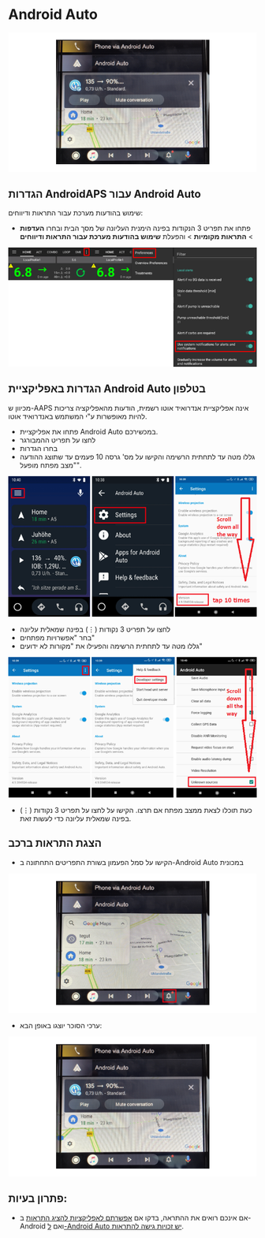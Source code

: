 # Android Auto

![AAPS CGM data on Android Auto](../images/AndroidAuto_05.png)

## הגדרות AndroidAPS עבור Android Auto

שימוש בהודעות מערכת עבור התראות ודיווחים:

* פתחו את תפריט 3 הנקודות בפינה הימנית העליונה של מסך הבית ובחרו **העדפות** > **התראות מקומיות** > והפעלת **שימוש בהודעות מערכת עבור התראות ודיווחים** 

![שימוש בהודעות מערכת עבור התראות ודיווחים](../images/AndroidAuto_01v2.png)

## הגדרות באפליקציית Android Auto בטלפון

מכיוון ש-AAPS אינה אפליקציית אנדרואיד אוטו רשמית, הודעות מהאפליקציה צריכות להיות מאופשרות ע"י המשתמש באנדרואיד אוטו.

* פתחו את אפליקציית Android Auto במכשירכם.
* לחצו על תפריט ההמבורגר
* בחרו הגדרות
* גללו מטה עד לתחתית הרשימה והקישו על מס' גרסה 10 פעמים עד שתוצג ההודעה "מצב מפתח מופעל".

![Enable developer mode](../images/AndroidAuto_02.png)

* לחצו על תפריט 3 נקודות (⋮) בפינה שמאלית עליונה
* בחר "אפשרויות מפתחים"
* גללו מטה עד לתחתית הרשימה והפעילו את "מקורות לא ידועים"

![Enable unknown sources](../images/AndroidAuto_03.png)

* כעת תוכלו לצאת ממצב מפתח אם תרצו. הקישו על לחצו על תפריט 3 נקודות (⋮) בפינה שמאלית עליונה כדי לעשות זאת.

## הצגת התראות ברכב

* הקישו על סמל הפעמון בשורת התפריטים התחתונה ב-Android Auto במכונית

![Bell icon - Android Auto in car](../images/AndroidAuto_04.png)

* ערכי הסוכר יוצגו באופן הבא:

![AAPS CGM data on Android Auto](../images/AndroidAuto_05.png)

## פתרון בעיות:

* אם אינכם רואים את ההתראה, בדקו אם [אפשרתם לאפליקציות להציג התראות](#androidaps-settings-for-android-auto) ב-Android ואם [ל-Android Auto יש זכויות גישה להתראות](#settings-in-android-auto-app-on-your-phone).